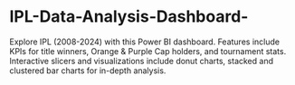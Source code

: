 # IPL-Data-Analysis-Dashboard-
Explore IPL (2008-2024) with this Power BI dashboard. Features include KPIs for title winners, Orange &amp; Purple Cap holders, and tournament stats. Interactive slicers and visualizations include donut charts, stacked and clustered bar charts for in-depth analysis.

